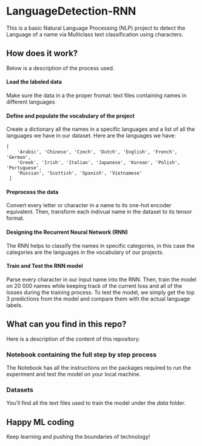# LanguageDetection-RNN
This is a basic Natural Language Processing (NLP) project to detect the Language of a name via Multiclass text classification using characters.

## How does it work?
Below is a description of the process used.

#### Load the labeled data
Make sure the data in a the proper fromat: text files containing names in different languages

#### Define and populate the vocabulary of the project
Create a dictionary all the names in a specific languages and a list of all the languages we have in our dataset. Here are the languages we have:
``` 
[
    'Arabic', 'Chinese', 'Czech', 'Dutch', 'English', 'French', 'German',
    'Greek', 'Irish', 'Italian', 'Japanese', 'Korean', 'Polish', 'Portuguese',
    'Russian', 'Scottish', 'Spanish', 'Vietnamese'
 ]

```

#### Preprocess the data
Convert every letter or character in a name to its one-hot encoder equivalent. Then, transform each indivual name in the dataset to its tensor format.

#### Designing the Recurrent Neural Network (RNN)
The RNN helps to classify the names in specific categories, in this case the categories are the languages in the vocabulary of our projects.

#### Train and Test the RNN model
Parse every character in our input name into the RNN.
Then, train the model on 20 000 names while keeping track of the current loss and all of the losses during the training process. To test the model, we simply get the top 3 predictions from the model and compare them with the actual language labels.


## What can you find in this repo?
Here is a description of the content of this repository.

### Notebook containing the full step by step process
The Notebook has all the instructions on the packages required to run the experiment and test the model on your local machine.

### Datasets
You'll find all the text files used to train the model under the _data_ folder.

## Happy ML coding
Keep learning and pushing the boundaries of technology!

